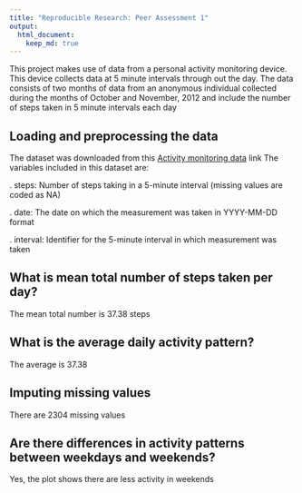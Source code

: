 ```yaml
---
title: "Reproducible Research: Peer Assessment 1"
output: 
  html_document: 
    keep_md: true
---
```


This project makes use of data from a personal activity monitoring device.
This device collects data at 5 minute intervals through out the day. The data
consists of two months of data from an anonymous individual collected during
the months of October and November, 2012 and include the number of steps
taken in 5 minute intervals each day

## Loading and preprocessing the data
The dataset was downloaded from this [Activity monitoring data][1] link
The variables included in this dataset are:

. steps: Number of steps taking in a 5-minute interval (missing values are coded as NA)

. date: The date on which the measurement was taken in YYYY-MM-DD format

. interval: Identifier for the 5-minute interval in which measurement was taken

[1]: https://d396qusza40orc.cloudfront.net/repdata%2Fdata%2Factivity.zip

## What is mean total number of steps taken per day?
The mean total number is 37.38 steps


## What is the average daily activity pattern?
The average is 37.38


## Imputing missing values
There are 2304 missing values


## Are there differences in activity patterns between weekdays and weekends?
Yes, the plot shows there are less activity in weekends
